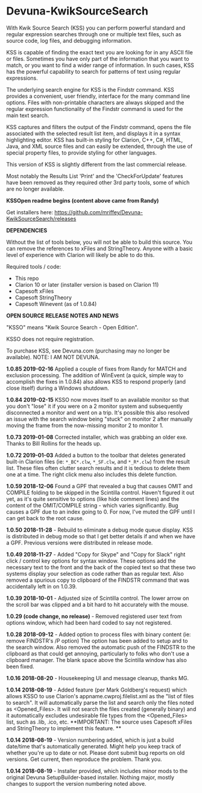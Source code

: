 # Devuna-KwikSourceSearch #

With Kwik Source Search (KSS) you can perform powerful standard and regular expression searches through one or multiple text files, such as source code, log files, and debugging information.

KSS is capable of finding the exact text you are looking for in any ASCII file or files. Sometimes you have only part of the information that you want to match, or you want to find a wider range of information. In such cases, KSS has the powerful capability to search for patterns of text using regular expressions.

The underlying search engine for KSS is the Findstr command. KSS provides a convenient, user friendly, interface for the many command line options. Files with non-printable characters are always skipped and the regular expression functionality of the Findstr command is used for the main text search.

KSS captures and filters the output of the Findstr command, opens the file associated with the selected result list item, and displays it in a syntax highlighting editor. KSS has built-in styling for Clarion, C++, C#, HTML, Java, and XML source files and can easily be extended, through the use of special property files, to provide styling for other languages.


This version of KSS is slightly different from the last commercial release.

Most notably the Results List 'Print' and the 'CheckForUpdate' features have been removed as they required other 3rd party tools, some of which are no longer available.

**KSSOpen readme begins (content above came from Randy)**

Get installers here: https://github.com/mriffey/Devuna-KwikSourceSearch/releases

**DEPENDENCIES**

Without the list of tools below, you will not be able to build this source. You can remove the references to xFiles and StringTheory. Anyone with a basic level of experience with Clarion will likely be able to do this. 

Required tools / code:

- This repo
- Clarion 10 or later (installer version is based on Clarion 11) 
- Capesoft xFiles
- Capesoft StringTheory
- Capesoft Winevent (as of 1.0.84)


**OPEN SOURCE RELEASE NOTES AND NEWS**

"KSSO" means "Kwik Source Search - Open Edition". 

KSSO does not require registration. 

To purchase KSS, see Devuna.com (purchasing may no longer be available). NOTE: I AM NOT DEVUNA. 

**1.0.85 2019-02-16** Applied a couple of fixes from Randy for MATCH and exclusion processing. The addition of WinEvent (a quick, simple way to accomplish the fixes in 1.0.84) also allows KSS to respond properly (and close itself) during a Windows shutdown. 

**1.0.84 2019-02-15** KSSO now moves itself to an available monitor so that you don't "lose" it if you were on a 2 monitor system and subsequently disconnected a monitor and went on a trip. It's possible this also resolved an issue with the search window being "stuck" on monitor 2 after manually moving the frame from the now-missing monitor 2 to monitor 1. 

**1.0.73 2019-01-08** Corrected installer, which was grabbing an older exe. Thanks to Bill Rollins for the heads up.

**1.0.72 2019-01-03** Added a button to the toolbar that deletes generated built-in Clarion files (ie: ```*_BC*.clw```, ```*_SF.clw```, and ```*_R*.clw```) from the result list. These files often clutter search results and it is tedious to delete them one at a time. The right click menu also includes this delete function. 

**1.0.59 2018-12-06** Found a GPF that revealed a bug that causes OMIT and COMPILE folding to be skipped in the Scintilla control. Haven't figured it out yet, as it's quite sensitive to options (like hide comment lines) and the content of the OMIT/COMPILE string - which varies significantly. Bug causes a GPF due to an index going to 0. For now, I've muted the GPF until I can get back to the root cause. 

**1.0.50 2018-11-28** - Rebuild to eliminate a debug mode queue display. KSS is distributed in debug mode so that I get better details if and when we have a GPF. Previous versions were distributed in release mode. 

**1.0.49 2018-11-27** - Added "Copy for Skype" and "Copy for Slack" right click / control key options for syntax window. These options add the necessary text to the front and the back of the copied text so that these two systems display your selection as code rather than as regular text. Also removed a spurious copy to clipboard of the FINDSTR command that was accidentally left in on 1.0.39. 

**1.0.39 2018-10-01** - Adjusted size of Scintilla control. The lower arrow on the scroll bar was clipped and a bit hard to hit accurately with the mouse. 

**1.0.29 (code change, no release)** - Removed registered user text from options window, which had been hard coded to say not registered.

**1.0.28 2018-09-12** - Added option to process files with binary content (ie: remove FINDSTR's /P option) The option has been added to setup and to the search window. Also removed the automatic push of the FINDSTR to the clipboard as that could get annoying, particularly to folks who don't use a clipboard manager. The blank space above the Scintilla window has also been fixed. 

**1.0.16 2018-08-20** - Housekeeping UI and message cleanup, thanks MG. 

**1.0.14 2018-08-19** - Added feature (per Mark Goldberg's request) which allows KSSO to use Clarion's appname.cwproj.filelist.xml as the "list of files to search". It will automatically parse the list and search only the files noted as <Opened_Files>. It will not search the files created (generally binary) and it automatically excludes undesirable file types from the <Opened_Files> list, such as .lib, .ico, etc. **IMPORTANT: The source uses Capesoft xFiles and StringTheory to implement this feature. **

**1.0.14 2018-08-19** - Version numbering added, which is just a build date/time that's automatically generated. Might help you keep track of whether you're up to date or not. Please dont submit bug reports on old versions. Get current, then reproduce the problem. Thank you.

**1.0.14 2018-08-19** - Installer provided, which includes minor mods to the original Devuna SetupBuilder-based installer. Nothing major, mostly changes to support the version numbering noted above. 
